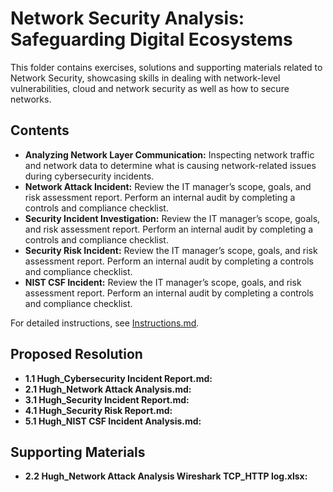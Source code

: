 # Network Security Analysis: Safeguarding Digital Ecosystems

This folder contains exercises, solutions and supporting materials related to Network Security, showcasing skills in dealing with network-level vulnerabilities, cloud and network security as well as how to secure networks.

## Contents
- **Analyzing Network Layer Communication:**  Inspecting network traffic and network data to determine what is causing network-related issues during cybersecurity incidents.
- **Network Attack Incident:** Review the IT manager’s scope, goals, and risk assessment report. Perform an internal audit by completing a controls and compliance checklist.
- **Security Incident Investigation:** Review the IT manager’s scope, goals, and risk assessment report. Perform an internal audit by completing a controls and compliance checklist.
- **Security Risk Incident:** Review the IT manager’s scope, goals, and risk assessment report. Perform an internal audit by completing a controls and compliance checklist.
- **NIST CSF Incident:** Review the IT manager’s scope, goals, and risk assessment report. Perform an internal audit by completing a controls and compliance checklist.

For detailed instructions, see [Instructions.md](Instructions.md).

## Proposed Resolution
- **1.1 Hugh_Cybersecurity Incident Report.md:** []()
- **2.1 Hugh_Network Attack Analysis.md:** []()
- **3.1 Hugh_Security Incident Report.md:** []()
- **4.1 Hugh_Security Risk Report.md:** []()
- **5.1 Hugh_NIST CSF Incident Analysis.md:** []()

## Supporting Materials
- **2.2 Hugh_Network Attack Analysis Wireshark TCP_HTTP log.xlsx:** []()
